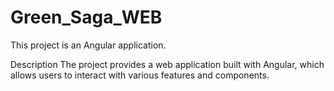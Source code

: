 # Green_Saga_WEB

This project is an Angular application.

Description
The project provides a web application built with Angular, which allows users to interact with various features and components.

